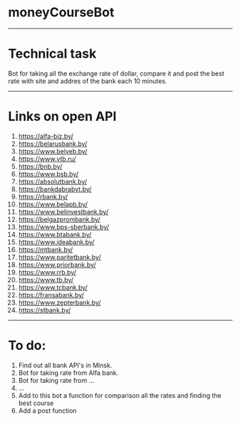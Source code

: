 # moneyCourseBot
---
Technical task
========================
Bot for taking all the exchange rate of dollar, compare it and post the best rate with site and addres of the bank each 10 minutes.

---
Links on open API
========================
1. https://alfa-biz.by/
2. https://belarusbank.by/
3. https://www.belveb.by/
4. https://www.vtb.ru/
5. https://bnb.by/
6. https://www.bsb.by/
7. https://absolutbank.by/
8. https://bankdabrabyt.by/
9. https://rbank.by/
10. https://www.belapb.by/
11. https://www.belinvestbank.by/
12. https://belgazprombank.by/
13. https://www.bps-sberbank.by/
14. https://www.btabank.by/
15. https://www.ideabank.by/
16. https://mtbank.by/
17. https://www.paritetbank.by/
18. https://www.priorbank.by/
19. https://www.rrb.by/
20. https://www.tb.by/
21. https://www.tcbank.by/
22. https://fransabank.by/
23. https://www.zepterbank.by/
24. https://stbank.by/
---

To do:
========================
1. Find out all bank API's  in Minsk.
2. Bot for taking rate from Alfa bank.
3. Bot for taking rate from ...
4. ...
5. Add to this bot a function for comparison all the rates and finding the best course
6. Add a post function
